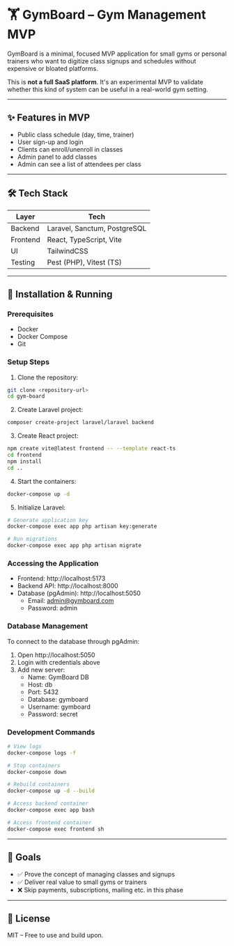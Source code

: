# 🏋️ GymBoard – Gym Management MVP

GymBoard is a minimal, focused MVP application for small gyms or personal trainers who want to digitize class signups and schedules without expensive or bloated platforms.

This is **not a full SaaS platform**. It's an experimental MVP to validate whether this kind of system can be useful in a real-world gym setting.

---

## ✨ Features in MVP

- Public class schedule (day, time, trainer)
- User sign-up and login
- Clients can enroll/unenroll in classes
- Admin panel to add classes
- Admin can see a list of attendees per class

---

## 🛠 Tech Stack

| Layer      | Tech                        |
|------------|-----------------------------|
| Backend    | Laravel, Sanctum, PostgreSQL |
| Frontend   | React, TypeScript, Vite     |
| UI         | TailwindCSS                 |
| Testing    | Pest (PHP), Vitest (TS)     |

---

## 🚀 Installation & Running

### Prerequisites
- Docker
- Docker Compose
- Git

### Setup Steps

1. Clone the repository:
```bash
git clone <repository-url>
cd gym-board
```

2. Create Laravel project:
```bash
composer create-project laravel/laravel backend
```

3. Create React project:
```bash
npm create vite@latest frontend -- --template react-ts
cd frontend
npm install
cd ..
```

4. Start the containers:
```bash
docker-compose up -d
```

5. Initialize Laravel:
```bash
# Generate application key
docker-compose exec app php artisan key:generate

# Run migrations
docker-compose exec app php artisan migrate
```

### Accessing the Application

- Frontend: http://localhost:5173
- Backend API: http://localhost:8000
- Database (pgAdmin): http://localhost:5050
  - Email: admin@gymboard.com
  - Password: admin

### Database Management

To connect to the database through pgAdmin:
1. Open http://localhost:5050
2. Login with credentials above
3. Add new server:
   - Name: GymBoard DB
   - Host: db
   - Port: 5432
   - Database: gymboard
   - Username: gymboard
   - Password: secret

### Development Commands

```bash
# View logs
docker-compose logs -f

# Stop containers
docker-compose down

# Rebuild containers
docker-compose up -d --build

# Access backend container
docker-compose exec app bash

# Access frontend container
docker-compose exec frontend sh
```

---

## 🚀 Goals

- ✅ Prove the concept of managing classes and signups
- ✅ Deliver real value to small gyms or trainers
- ❌ Skip payments, subscriptions, mailing etc. in this phase

---

## 📜 License

MIT – Free to use and build upon.
